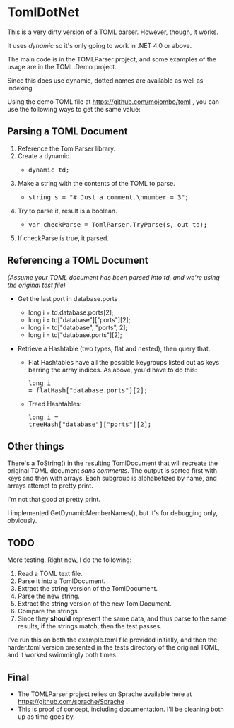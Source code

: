TomlDotNet
==========

This is a very dirty version of a TOML parser.  However, though, it works.

It uses _dynamic_ so it's only going to work in .NET 4.0 or above.

The main code is in the TOMLParser project, and some examples of the usage are in the TOML.Demo project.

Since this does use dynamic, dotted names are available as well as indexing.

Using the demo TOML file at https://github.com/mojombo/toml , you can use the following ways to get the same value:

Parsing a TOML Document
-----------------------
1. Reference the TomlParser library.
2. Create a dynamic.
   * <pre>dynamic td;</pre>
3. Make a string with the contents of the TOML to parse.
   * <pre>string s = "# Just a comment.\nnumber = 3";</pre>
3. Try to parse it, result is a boolean.
   * <pre>var checkParse = TomlParser.TryParse(s, out td);</pre>
4. If checkParse is true, it parsed.

Referencing a TOML Document
---------------------------

_(Assume your TOML document has been parsed into td, and we're using the original test file)_

* Get the last port in database.ports
  * long i = td.database.ports[2];
  * long i = td["database"]["ports"][2];
  * long i = td["database", "ports", 2];
  * long i = td["database.ports"][2];

* Retrieve a Hashtable (two types, flat and nested), then query that.
  * Flat Hashtables have all the possible keygroups listed out as keys barring the array indices.
    As above, you'd have to do this: <pre>long i = flatHash["database.ports"][2];</pre>
  * Treed Hashtables: <pre>long i = treeHash["database"]["ports"][2];</pre>

Other things
------------

There's a ToString() in the resulting TomlDocument that will recreate the original TOML document _sans comments_.  The output is sorted first with keys and then with arrays.  Each subgroup is alphabetized by name, and arrays attempt to pretty print.

I'm not that good at pretty print.

I implemented GetDynamicMemberNames(), but it's for debugging only, obviously.

TODO
----
More testing.  Right now, I do the following:

1. Read a TOML text file.
2. Parse it into a TomlDocument.
3. Extract the string version of the TomlDocument.
4. Parse the new string.
5. Extract the string version of the new TomlDocument.
6. Compare the strings.
7. Since they **should** represent the same data, and thus parse to the same results, if the strings match, then the test passes.

I've run this on both the example.toml file provided initially, and then the harder.toml version presented in the tests directory of the original TOML, and it worked swimmingly both times.

Final
-----
* The TOMLParser project relies on Sprache available here at https://github.com/sprache/Sprache .
* This is proof of concept, including documentation.  I'll be cleaning both up as time goes by.
